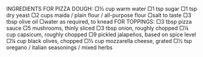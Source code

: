 INGREDIENTS
FOR PIZZA DOUGH:
▢½ cup warm water
▢1 tsp sugar
▢1 tsp dry yeast
▢2 cups maida / plain flour / all-purpose flour
▢salt to taste
▢3 tbsp olive oil
▢water as required, to knead
FOR TOPPINGS:
▢3 tbsp pizza sauce
▢5 mushrooms, thinly sliced
▢3 tbsp onion, roughly chopped
▢¼ cup capsicum, roughly chopped
▢9 pickled jalapeños, based on spice level
▢¼ cup black olives, chopped
▢½ cup mozzarella cheese, grated
▢½ tsp oregano / italian seasonings / mixed herbs